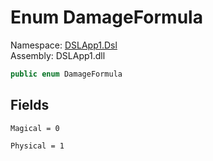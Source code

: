 # <a id="DSLApp1_Dsl_DamageFormula"></a> Enum DamageFormula

Namespace: [DSLApp1.Dsl](DSLApp1.Dsl.md)  
Assembly: DSLApp1.dll  

```csharp
public enum DamageFormula
```

## Fields

`Magical = 0` 

`Physical = 1` 

